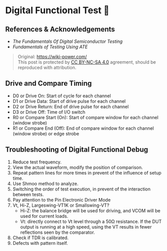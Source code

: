 # Digital Functional Test 🚧

## References & Acknowledgements

- _The Fundamentals Of Digital Semiconductor Testing_
- _Fundamentals of Testing Using ATE_

> Original: <https://wiki-power.com/>  
> This post is protected by [CC BY-NC-SA 4.0](https://creativecommons.org/licenses/by/4.0/deed.en) agreement, should be reproduced with attribution.

## Drive and Compare Timing

- D0 or Drive On: Start of cycle for each channel
- D1 or Drive Data: Start of drive pulse for each channel
- D2 or Drive Return: End of drive pulse for each channel
- D3 or Drive Off: Time of I/O switch
- R0 or Compare Start (On): Start of compare window for each channel (window strobe)
- R1 or Compare End (Off): End of compare window for each channel (window strobe) or edge strobe

## Troubleshooting of Digital Functional Debug

1. Reduce test frequency.
2. View the actual waveform, modify the position of comparison.
3. Repeat pattern lines for more times in prevent of the influence of setup time.
4. Use Shmoo method to analyze.
5. Switching the order of test execution, in prevent of the interaction between tests.
6. Pay attention to the Pin Electronic Driver Mode
7. Vt, Hi-Z, Largeswing-VT1K or Smallswing-VT?
   - Hi-Z: the balance bridge will be used for driving, and VCOM will be used for current loads.
   - Vt: directly connect to Vt level through a 50Ω resistance. If the DUT output is running at a high speed, using the VT results in fewer reflections seen by the comparator.
8. Check if TDR is calibrated.
9. Defects with pattern itself.
